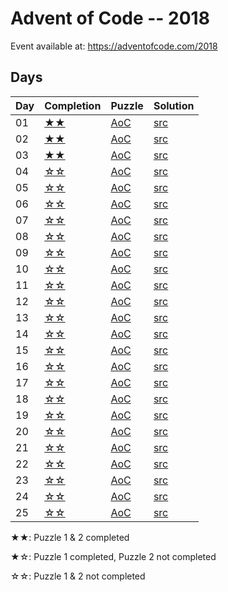 # Advent of Code -- 2018

Event available at: <https://adventofcode.com/2018>

## Days

|Day|Completion|Puzzle|Solution|
|---|---|---|---|
|01 |[★★](day_01)|[AoC](https://adventofcode.com/2018/day/1) |[src](day_01/src/lib.rs)|
|02 |[★★](day_02)|[AoC](https://adventofcode.com/2018/day/2) |[src](day_02/src/lib.rs)|
|03 |[★★](day_03)|[AoC](https://adventofcode.com/2018/day/3) |[src](day_03/src/lib.rs)|
|04 |[☆☆](day_04)|[AoC](https://adventofcode.com/2018/day/4) |[src](day_04/src/lib.rs)|
|05 |[☆☆](day_05)|[AoC](https://adventofcode.com/2018/day/5) |[src](day_05/src/lib.rs)|
|06 |[☆☆](day_06)|[AoC](https://adventofcode.com/2018/day/6) |[src](day_06/src/lib.rs)|
|07 |[☆☆](day_07)|[AoC](https://adventofcode.com/2018/day/7) |[src](day_07/src/lib.rs)|
|08 |[☆☆](day_08)|[AoC](https://adventofcode.com/2018/day/8) |[src](day_08/src/lib.rs)|
|09 |[☆☆](day_09)|[AoC](https://adventofcode.com/2018/day/9) |[src](day_09/src/lib.rs)|
|10 |[☆☆](day_10)|[AoC](https://adventofcode.com/2018/day/10)|[src](day_10/src/lib.rs)|
|11 |[☆☆](day_11)|[AoC](https://adventofcode.com/2018/day/11)|[src](day_11/src/lib.rs)|
|12 |[☆☆](day_12)|[AoC](https://adventofcode.com/2018/day/12)|[src](day_12/src/lib.rs)|
|13 |[☆☆](day_13)|[AoC](https://adventofcode.com/2018/day/13)|[src](day_13/src/lib.rs)|
|14 |[☆☆](day_14)|[AoC](https://adventofcode.com/2018/day/14)|[src](day_14/src/lib.rs)|
|15 |[☆☆](day_15)|[AoC](https://adventofcode.com/2018/day/15)|[src](day_15/src/lib.rs)|
|16 |[☆☆](day_16)|[AoC](https://adventofcode.com/2018/day/16)|[src](day_16/src/lib.rs)|
|17 |[☆☆](day_17)|[AoC](https://adventofcode.com/2018/day/17)|[src](day_17/src/lib.rs)|
|18 |[☆☆](day_18)|[AoC](https://adventofcode.com/2018/day/18)|[src](day_18/src/lib.rs)|
|19 |[☆☆](day_19)|[AoC](https://adventofcode.com/2018/day/19)|[src](day_19/src/lib.rs)|
|20 |[☆☆](day_20)|[AoC](https://adventofcode.com/2018/day/20)|[src](day_20/src/lib.rs)|
|21 |[☆☆](day_21)|[AoC](https://adventofcode.com/2018/day/21)|[src](day_21/src/lib.rs)|
|22 |[☆☆](day_22)|[AoC](https://adventofcode.com/2018/day/22)|[src](day_22/src/lib.rs)|
|23 |[☆☆](day_23)|[AoC](https://adventofcode.com/2018/day/23)|[src](day_23/src/lib.rs)|
|24 |[☆☆](day_24)|[AoC](https://adventofcode.com/2018/day/24)|[src](day_24/src/lib.rs)|
|25 |[☆☆](day_25)|[AoC](https://adventofcode.com/2018/day/25)|[src](day_25/src/lib.rs)|

★★: Puzzle 1 & 2 completed

★☆: Puzzle 1 completed, Puzzle 2 not completed

☆☆: Puzzle 1 & 2 not completed
